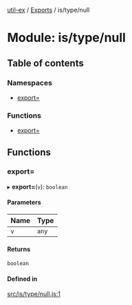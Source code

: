 [util-ex](../README.md) / [Exports](../modules.md) / is/type/null

# Module: is/type/null

## Table of contents

### Namespaces

- [export&#x3D;](is_type_null.export_.md)

### Functions

- [export&#x3D;](is_type_null.md#export&#x3D;)

## Functions

### export&#x3D;

▸ **export=**(`v`): `boolean`

#### Parameters

| Name | Type |
| :------ | :------ |
| `v` | `any` |

#### Returns

`boolean`

#### Defined in

[src/is/type/null.js:1](https://github.com/snowyu/util-ex.js/blob/a11fd0d/src/is/type/null.js#L1)
